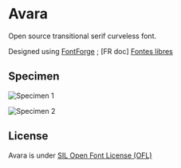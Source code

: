 # Avara

Open source transitional serif curveless font.

Designed using <a href="http://fontforge.sourceforge.net/">FontForge</a> ; [FR doc] <a href="http://fr.flossmanuals.net/fontes-libres/">Fontes libres</a>

## Specimen

![Specimen 1](https://github.com/raphaelbastide/Avara/raw/master/specimen/specimen.png)

![Specimen 2](https://github.com/raphaelbastide/Avara/raw/master/specimen/lowercase-g.png)

## License
Avara is under [SIL Open Font License (OFL)](http://scripts.sil.org/cms/scripts/page.php?site_id=nrsi&id=OFL "SIL Open Font License")
